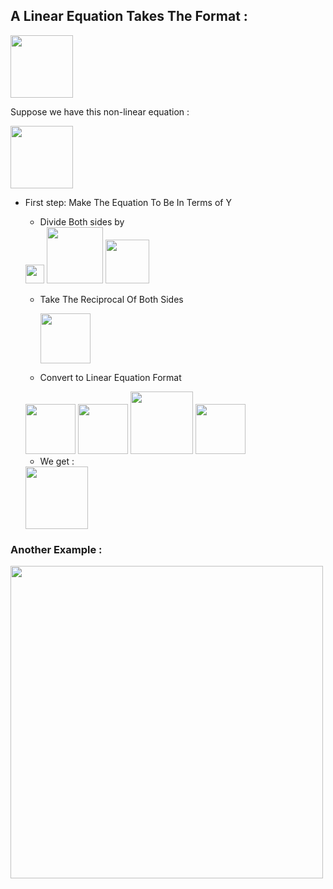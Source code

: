 ## A Linear Equation Takes The Format :

<img src="https://tex.z-dn.net/?f=y%20%3D%20mx%20%2B%20b" width="100">

Suppose we have this non-linear equation :

<img src="https://tex.z-dn.net/?f=%7Bx%7D%5E%7B2%7D%20%3D%20%5Csqrt%7B3%7D%20y" width="100">

- First step: Make The Equation To Be In Terms of Y
  - Divide Both sides by
  
   <img src="https://tex.z-dn.net/?f=%5Csqrt%7B3%7D" width="30">
  
   <img src="https://tex.z-dn.net/?f=%5Cfrac%7B%20%7Bx%7D%5E%7B2%7D%20%7D%7B%20%5Csqrt%7B3%7D%20%7D%20%3D%20%5Cfrac%7B%20%5Csqrt%7B3%7D%20y%7D%7B%20%5Csqrt%7B3%7D%20%7D" width="90">
  
   <img src="https://tex.z-dn.net/?f=%5Cfrac%7B%20%7Bx%7D%5E%7B2%7D%20%7D%7B%20%5Csqrt%7B3%7D%20%7D%20%3D%20y" width="70">
  
  - Take The Reciprocal Of Both Sides
  
    <img src="https://tex.z-dn.net/?f=%5Cfrac%7B%20%5Csqrt%7B3%7D%20%7D%7B%20%7Bx%7D%5E%7B2%7D%20%7D%20%3D%20%5Cfrac%7B1%7D%7By%7D" width="80">
    
  - Convert to Linear Equation Format 
  
  
   <img src="https://tex.z-dn.net/?f=%5Cfrac%7B1%7D%7By%7D%20%3D%20y" width="80">
   
   
  
   <img src="https://tex.z-dn.net/?f=b%20%3D%200" width="80">
   
   
  
   <img src="https://tex.z-dn.net/?f=m(slope)%20%3D%20%5Cfrac%7B%20%5Csqrt%7B3%7D%20%7D%7Bx%7D" width="100"> 
   
   
  
   <img src="https://tex.z-dn.net/?f=x%20%3D%20%5Cfrac%7B1%7D%7Bx%7D" width="80">
   
  
  - We get :
  
   <img src="https://tex.z-dn.net/?f=%5Cfrac%7B1%7D%7By%7D%20%3D%20%5Cfrac%7B%20%5Csqrt%7B3%7D%20%7D%7Bx%7D%20(%5Cfrac%7B1%7D%7Bx%7D%20)%20%2B%200" width="100">
   
### Another Example :

<img src="https://i.ytimg.com/vi/Fr6Jcrgvr8s/maxresdefault.jpg" width="500" >
    